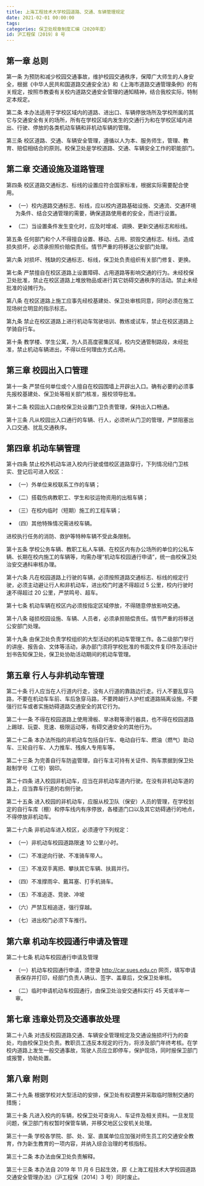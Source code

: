 ```yaml
---
title: 上海工程技术大学校园道路、交通、车辆管理规定
date: 2021-02-01 00:00:00
tags: 
categories: 保卫处规章制度汇编（2020年度）
id: 沪工程保〔2019〕8 号
---
```


## 第一章 总则

第一条 为预防和减少校园交通事故，维护校园交通秩序，保障广大师生的人身安全，根据《中华人民共和国道路交通安全法》和《上海市道路交通管理条例》的有关规定，按照市教委有关校内道路交通安全管理的通知精神，结合我校实际，特制定本规定。

第二条 本办法适用于学校区域内的道路、进出口、车辆停放场所及学校所属的其它与交通安全有关的场所，所有在学校区域内发生的交通行为和在学校区域内进出、行驶、停放的各类机动车辆和非机动车辆的管理。

第三条 校区道路、交通、车辆安全管理，遵循以人为本、服务师生，管理、教育、赔偿相结合的原则。校保卫处是学校道路、交通、车辆安全工作的职能部门。

## 第二章 交通设施及道路管理

第四条 校区道路交通标志、标线的设置应符合国家标准，根据实际需要配合使用。

- （一）校内道路交通标志、标线，应以校内道路基础设施、交通流、交通环境为条件、结合交通管理的需要，确保道路使用者的安全，而进行设置。

- （二）当设置条件发生变化时，应及时增减、调换、更新交通标志和标线。

第五条 任何部门和个人不得擅自设置、移动、占用、损毁交通标志、标线。造成损失损坏，必须承担照价赔偿责任。情节严重的将移送公安部门处理。

第六条 对损坏、残缺的交通标志、标线，保卫处负责组织有关部门修复、更换。

第七条 严禁擅自在校区道路上设置障碍、占用道路等影响交通的行为。未经校保卫处批准，禁止在校区道路上堆放物品或进行其它妨碍交通秩序的活动。禁止未经批准的设摊行为。

第八条 在校区道路上施工应事先经校基建处、保卫处审核同意，同时必须在施工现场树立明显的指示标志。

第九条 禁止在校区道路上进行机动车驾驶培训、教练或试车，禁止在校区道路上学骑自行车。

第十条 教学楼、学生公寓，为人员高度密集区域，校内交通管制路段，未经批准，禁止机动车辆进出，不得以任何理由方式占用。

## 第三章 校园出入口管理

第十一条 严禁任何单位或个人擅自在校园围墙上开辟出入口。确有必要的必须事先报校基建处、保卫处等相关部门核准，报校领导批准。

第十二条 校园出入口由校保卫处设置门卫负责管理，保持出入口畅通。

第十三条 凡从校园出入口通行的车辆、行人，必须听从门卫的管理，严禁阻塞出入口交通、扰乱交通秩序。

## 第四章 机动车辆管理

第十四条 禁止校外机动车进入校内行驶或借校区道路穿行，下列情况经门卫核实、登记后可进入校区：

- （一）外单位来校联系工作的车辆；

- （二）搭载伤病教职工、学生和驳运物资用的出租车辆；

- （三）在校内临时（短期）施工的工程车辆；

- （四）其他特殊情况需进校车辆。

进校执行任务的消防、救护等特种车辆不受此条限制。

第十五条 学校公务车辆、教职工私人车辆、在校区内有办公场所的单位的公私车辆、长期在校内施工的车辆等，均需办理“机动车校园通行申请”，统一由校保卫处治安交通科审核办理。

第十六条 凡在校园道路上行驶的车辆，必须按照道路交通标志、标线的规定行驶，必须主动避让行人和非机动车，进出校门时速不得超过 5 公里，校内行驶时速不得超过 20 公里，严禁鸣号、超车。

第十七条 机动车辆在校区内必须按指定区域停放，不得随意停放影响交通。

第十八条 碰损校园设施、车辆、人员者，必须承担赔偿责任。情节严重的将移送公安部门处理。

第十九条 由保卫处负责学校组织的大型活动的机动车管理工作。各二级部门举行的讲座、报告会、文体等活动，承办部门须将学校批准的书面文件复印件及活动计划书告知保卫处，保卫处协助活动期间的机动车管理。

## 第五章 行人与非机动车管理

第二十条 行人应当在人行道内行走，没有人行道的靠路边行走。行人不要乱穿马路，不要在机动车车前、车后急穿马路，不要跨越行人护栏或道路隔离设施，不要强行拦车或者实施妨碍道路交通安全的其它行为。

第二十一条 不得在校园道路上使用滑板、旱冰鞋等滑行器具，也不得在校园道路上踢球、玩耍、竞速、极限运动等，有碍交通安全的其他行为。

第二十二条 本办法所指的非机动车包括自行车、电动自行车、燃油（燃气）助动车、三轮自行车、人力推车、残疾人专用车等。

第二十三条 为完善自行车防盗管理，自行车主可持有关证件、购车票据到保卫处敲制学号（工号）钢印。

第二十四条 进入校园非机动车，应当在非机动车道内行驶。在没有非机动车道的路上，应当靠车行道的右侧行驶。

第二十五条 进入校园的非机动车，应服从校卫队（保安）人员的管理，在学校划定的自行车库（棚）和停车线内有序停放，各楼道门口以及其它妨碍通行的地点，不得停放非机动车。

第二十六条 非机动车进入校区，必须遵守下列规定：

- （一）非机动车校园道路限速 10 公里/小时。

- （二）不准逆向行驶、不准骑车带人。

- （三）不准双手离把、攀扶其它车辆、扶肩并行。

- （四）不准撑雨伞、戴耳塞、打手机骑车。

- （五）不准追逐、竞驶、冲坡

- （六）严禁互相追逐，强行穿越。

- （七）进出校门必须下车推行。

## 第六章 机动车校园通行申请及管理

第二十七条 机动车校园通行申请及管理

- （一）机动车校园通行申请，须登录 http://car.sues.edu.cn 网页，填写申请表保存并打印，经部门负责人确认、签字、盖章后，交保卫处审核。

- （二）临时申请机动车校园通行，由保卫处治安交通科实行 45 天或半年一审。

## 第七章 违章处罚及交通事故处理

第二十八条 对违反校园道路交通、车辆安全管理规定及交通设施损坏行为的查处，均由校保卫处负责。教职员工违反本规定的行为，将涉及部门年终考核。在学校内道路上发生一般交通事故，驾驶人员应立即停车，保护现场，同时报保卫部门或报警，协助处置。

## 第八章 附则

第二十九条 根据学校对大型活动的安排，保卫处有权调整并采取临时限制交通的措施；

第三十条 凡进入校内的车辆，校保卫处可查询人、车证件及相关资料。一旦发现问题，保卫部门有权暂时保管车辆，并移交地区公安机关处理。

第三十一条 学校各学院、部、处、室、直属单位应加强对师生员工的交通安全教育，作为新生教育的一项内容，并纳入综合治理的考核指标。

第三十二条 本办法由保卫处负责解释。

第三十三条 本办法自 2019 年 11 月 6 日起生效，原《上海工程技术大学校园道路交通安全管理办法》（沪工程保〔2014〕3 号）同时废止。
